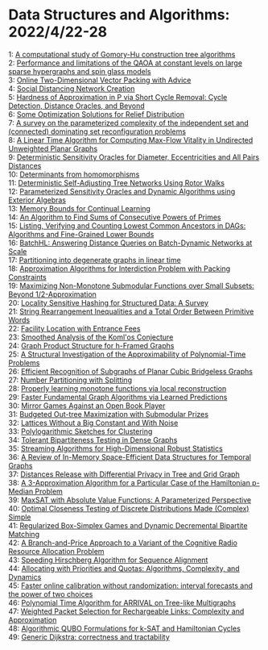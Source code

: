 # Data Structures and Algorithms: 2022/4/22-28  
1: [A computational study of Gomory-Hu construction tree algorithms](https://doi.org/10.48550/arXiv.2204.10169)  
2: [Performance and limitations of the QAOA at constant levels on large  sparse hypergraphs and spin glass models](https://doi.org/10.48550/arXiv.2204.10306)  
3: [Online Two-Dimensional Vector Packing with Advice](https://doi.org/10.48550/arXiv.2204.10322)  
4: [Social Distancing Network Creation](https://doi.org/10.48550/arXiv.2204.10423)  
5: [Hardness of Approximation in P via Short Cycle Removal: Cycle Detection,  Distance Oracles, and Beyond](https://doi.org/10.48550/arXiv.2204.10465)  
6: [Some Optimization Solutions for Relief Distribution](https://doi.org/10.48550/arXiv.2204.10491)  
7: [A survey on the parameterized complexity of the independent set and  (connected) dominating set reconfiguration problems](https://doi.org/10.48550/arXiv.2204.10526)  
8: [A Linear Time Algorithm for Computing Max-Flow Vitality in Undirected  Unweighted Planar Graphs](https://doi.org/10.48550/arXiv.2204.10568)  
9: [Deterministic Sensitivity Oracles for Diameter, Eccentricities and All  Pairs Distances](https://doi.org/10.48550/arXiv.2204.10679)  
10: [Determinants from homomorphisms](https://doi.org/10.48550/arXiv.2204.10718)  
11: [Deterministic Self-Adjusting Tree Networks Using Rotor Walks](https://doi.org/10.48550/arXiv.2204.10754)  
12: [Parameterized Sensitivity Oracles and Dynamic Algorithms using Exterior  Algebras](https://doi.org/10.48550/arXiv.2204.10819)  
13: [Memory Bounds for Continual Learning](https://doi.org/10.48550/arXiv.2204.10830)  
14: [An Algorithm to Find Sums of Consecutive Powers of Primes](https://doi.org/10.48550/arXiv.2204.10930)  
15: [Listing, Verifying and Counting Lowest Common Ancestors in DAGs:  Algorithms and Fine-Grained Lower Bounds](https://doi.org/10.48550/arXiv.2204.10932)  
16: [BatchHL: Answering Distance Queries on Batch-Dynamic Networks at Scale](https://doi.org/10.48550/arXiv.2204.11012)  
17: [Partitioning into degenerate graphs in linear time](https://doi.org/10.48550/arXiv.2204.11100)  
18: [Approximation Algorithms for Interdiction Problem with Packing  Constraints](https://doi.org/10.48550/arXiv.2204.11106)  
19: [Maximizing Non-Monotone Submodular Functions over Small Subsets: Beyond  $1/2$-Approximation](https://doi.org/10.48550/arXiv.2204.11149)  
20: [Locality Sensitive Hashing for Structured Data: A Survey](https://doi.org/10.48550/arXiv.2204.11209)  
21: [String Rearrangement Inequalities and a Total Order Between Primitive  Words](https://doi.org/10.48550/arXiv.2204.11213)  
22: [Facility Location with Entrance Fees](https://doi.org/10.48550/arXiv.2204.11282)  
23: [Smoothed Analysis of the Koml\'os Conjecture](https://doi.org/10.48550/arXiv.2204.11427)  
24: [Graph Product Structure for h-Framed Graphs](https://doi.org/10.48550/arXiv.2204.11495)  
25: [A Structural Investigation of the Approximability of Polynomial-Time  Problems](https://doi.org/10.48550/arXiv.2204.11681)  
26: [Efficient Recognition of Subgraphs of Planar Cubic Bridgeless Graphs](https://doi.org/10.48550/arXiv.2204.11750)  
27: [Number Partitioning with Splitting](https://doi.org/10.48550/arXiv.2204.11753)  
28: [Properly learning monotone functions via local reconstruction](https://doi.org/10.48550/arXiv.2204.11894)  
29: [Faster Fundamental Graph Algorithms via Learned Predictions](https://doi.org/10.48550/arXiv.2204.12055)  
30: [Mirror Games Against an Open Book Player](https://doi.org/10.48550/arXiv.2204.12129)  
31: [Budgeted Out-tree Maximization with Submodular Prizes](https://doi.org/10.48550/arXiv.2204.12162)  
32: [Lattices Without a Big Constant and With Noise](https://doi.org/10.48550/arXiv.2204.12340)  
33: [Polylogarithmic Sketches for Clustering](https://doi.org/10.48550/arXiv.2204.12358)  
34: [Tolerant Bipartiteness Testing in Dense Graphs](https://doi.org/10.48550/arXiv.2204.12397)  
35: [Streaming Algorithms for High-Dimensional Robust Statistics](https://doi.org/10.48550/arXiv.2204.12399)  
36: [A Review of In-Memory Space-Efficient Data Structures for Temporal  Graphs](https://doi.org/10.48550/arXiv.2204.12468)  
37: [Distances Release with Differential Privacy in Tree and Grid Graph](https://doi.org/10.48550/arXiv.2204.12488)  
38: [A 3-Approximation Algorithm for a Particular Case of the Hamiltonian  p-Median Problem](https://doi.org/10.48550/arXiv.2204.12609)  
39: [MaxSAT with Absolute Value Functions: A Parameterized Perspective](https://doi.org/10.48550/arXiv.2204.12614)  
40: [Optimal Closeness Testing of Discrete Distributions Made (Complex)  Simple](https://doi.org/10.48550/arXiv.2204.12640)  
41: [Regularized Box-Simplex Games and Dynamic Decremental Bipartite Matching](https://doi.org/10.48550/arXiv.2204.12721)  
42: [A Branch-and-Price Approach to a Variant of the Cognitive Radio Resource  Allocation Problem](https://doi.org/10.48550/arXiv.2204.12780)  
43: [Speeding Hirschberg Algorithm for Sequence Alignment](https://doi.org/10.48550/arXiv.2204.12801)  
44: [Allocating with Priorities and Quotas: Algorithms, Complexity, and  Dynamics](https://doi.org/10.48550/arXiv.2204.13019)  
45: [Faster online calibration without randomization: interval forecasts and  the power of two choices](https://doi.org/10.48550/arXiv.2204.13087)  
46: [Polynomial Time Algorithm for ARRIVAL on Tree-like Multigraphs](https://doi.org/10.48550/arXiv.2204.13151)  
47: [Weighted Packet Selection for Rechargeable Links: Complexity and  Approximation](https://doi.org/10.48550/arXiv.2204.13459)  
48: [Algorithmic QUBO Formulations for k-SAT and Hamiltonian Cycles](https://doi.org/10.48550/arXiv.2204.13539)  
49: [Generic Dijkstra: correctness and tractability](https://doi.org/10.48550/arXiv.2204.13547)  